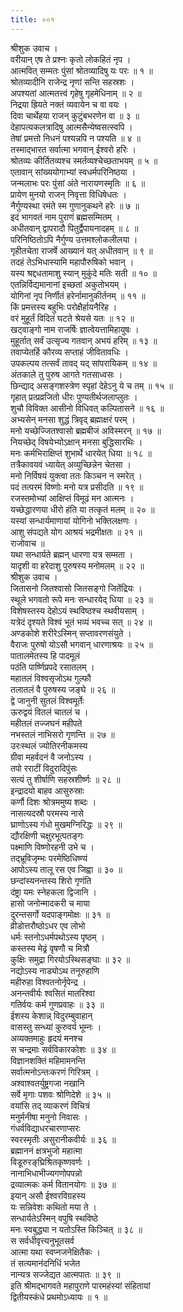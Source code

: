 ```yaml
---
title: ००१
---
```

श्रीशुक उवाच ।  
वरीयान् एष ते प्रश्नः कृतो लोकहितं नृप ।  
आत्मवित् सम्मतः पुंसां श्रोतव्यादिषु यः परः ॥ १ ॥  
श्रोतव्यादीनि राजेन्द्र नृणां सन्ति सहस्रशः ।  
अपश्यतां आत्मतत्त्वं गृहेषु गृहमेधिनाम् ॥ २ ॥  
निद्रया ह्रियते नक्तं व्यवायेन च वा वयः ।  
दिवा चार्थेहया राजन् कुटुंबभरणेन वा ॥ ३ ॥  
देहापत्यकलत्रादिषु आत्मसैन्येष्वसत्स्वपि ।  
तेषां प्रमत्तो निधनं पश्यन्नपि न पश्यति ॥ ४ ॥  
तस्माद्भारत सर्वात्मा भगवान् ईश्वरो हरिः ।  
श्रोतव्यः कीर्तितव्यश्च स्मर्तव्यश्चेच्छताभयम् ॥ ५ ॥  
एतावान् सांख्ययोगाभ्यां स्वधर्मपरिनिष्ठया ।  
जन्मलाभः परः पुंसां अंते नारायणस्मृतिः ॥ ६ ॥  
प्रायेण मुनयो राजन् निवृत्ता विधिषेधतः ।  
नैर्गुण्यस्था रमंते स्म गुणानुकथने हरेः ॥ ७ ॥  
इदं भागवतं नाम पुराणं ब्रह्मसम्मितम् ।  
अधीतवान् द्वापरादौ पितुर्द्वैपायनादहम् ॥ ८ ॥  
परिनिष्ठितोऽपि नैर्गुण्य उत्तमश्लोकलीलया ।  
गृहीतचेता राजर्षे आख्यानं यत् अधीतवान् ॥ ९ ॥  
तदहं तेऽभिधास्यामि महापौरुषिको भवान् ।  
यस्य श्रद्दधतामाशु स्यान् मुकुंदे मतिः सती ॥ १० ॥  
एतन्निर्विद्यमानानां इच्छतां अकुतोभयम् ।  
योगिनां नृप निर्णीतं हरेर्नामानुकीर्तनम् ॥ ११ ॥  
किं प्रमत्तस्य बहुभिः परोक्षैर्हायनैरिह ।  
वरं मुहूर्तं विदितं घटते श्रेयसे यतः ॥ १२ ॥  
खट्वाङ्गो नाम राजर्षिः ज्ञात्वेयत्तामिहायुषः ।  
मुहूर्तात् सर्वं उत्सृज्य गतवान् अभयं हरिम् ॥ १३ ॥  
तवाप्येतर्हि कौरव्य सप्ताहं जीवितावधिः ।  
उपकल्पय तत्सर्वं तावद् यद् सांपरायिकम् ॥ १४ ॥  
अंतकाले तु पुरुष आगते गतसाध्वसः ।  
छिन्द्याद् असङ्गशस्त्रेण स्पृहां देहेऽनु ये च तम् ॥ १५ ॥  
गृहात् प्रत्प्रव्रजितो धीरः पुण्यतीर्थजलाप्लुतः ।  
शुचौ विविक्त आसीनो विधिवत् कल्पितासने ॥ १६ ॥  
अभ्यसेन् मनसा शुद्धं त्रिवृद् ब्रह्माक्षरं परम् ।  
मनो यच्छेज्जितश्वासो ब्रह्मबीजं अविस्मरन् ॥ १७ ॥  
नियच्छेद् विषयेभ्योऽक्षान् मनसा बुद्धिसारथिः ।  
मनः कर्मभिराक्षिप्तं शुभार्थे धारयेत् धिया ॥ १८ ॥  
तत्रैकावयवं ध्यायेत् अव्युच्छिन्नेन चेतसा ।  
मनो निर्विषयं युक्त्वा ततः किञ्चन न स्मरेत् ।  
पदं तत्परमं विष्णोः मनो यत्र प्रसीदति ॥ १९ ॥  
रजस्तमोभ्यां आक्षिप्तं विमूढं मन आत्मनः ।  
यच्छेद्धारणया धीरो हंति या तत्कृतं मलम् ॥ २० ॥  
यस्यां सन्धार्यमाणायां योगिनो भक्तिलक्षणः ।  
आशु संपद्यते योग आश्रयं भद्रमीक्षतः ॥ २१ ॥  
राजोवाच ॥  
यथा सन्धार्यते ब्रह्मन् धारणा यत्र सम्मता ।  
यादृशी वा हरेदाशु पुरुषस्य मनोमलम् ॥ २२ ॥  
श्रीशुक उवाच ।  
जितासनो जितश्वासो जितसङ्गो जितेंद्रियः ।  
स्थूले भगवतो रूपे मनः सन्धारयेद् धिया ॥ २३ ॥  
विशेषस्तस्य देहोऽयं स्थविष्ठश्च स्थवीयसाम् ।  
यत्रेदं दृश्यते विश्वं भूतं भव्यं भवच्च सत् ॥ २४ ॥  
अण्डकोशे शरीरेऽस्मिन् सप्तावरणसंयुते ।  
वैराजः पुरुषो योऽसौ भगवान् धारणाश्रयः ॥ २५ ॥  
पातालमेतस्य हि पादमूलं  
पठंति पार्ष्णिप्रपदे रसातलम् ।  
महातलं विश्वसृजोऽथ गुल्फौ  
तलातलं वै पुरुषस्य जङ्घे ॥ २६ ॥  
द्वे जानुनी सुतलं विश्वमूर्तेः  
ऊरुद्वयं वितलं चातलं च ।  
महीतलं तज्जघनं महीपते  
नभस्तलं नाभिसरो गृणन्ति ॥ २७ ॥  
उरःस्थलं ज्योतिरनीकमस्य  
ग्रीवा महर्वदनं वै जनोऽस्य ।  
तपो रराटीं विदुरादिपुंसः  
सत्यं तु शीर्षाणि सहस्रशीर्ष्णः ॥ २८ ॥  
इन्द्रादयो बाहव आसुरुस्राः  
कर्णौ दिशः श्रोत्रममुष्य शब्दः ।  
नासत्यदस्रौ परमस्य नासे  
घ्राणोऽस्य गंधो मुखमग्निरिद्धः ॥ २९ ॥  
द्यौरक्षिणी चक्षुरभूत्पतङ्गः  
पक्ष्माणि विष्णोरहनी उभे च ।  
तद्भ्रूविजृम्भः परमेष्ठिधिष्ण्यं  
आपोऽस्य तालू रस एव जिह्वा ॥ ३० ॥  
छन्दांस्यनन्तस्य शिरो गृणंति  
दंष्ट्रा यमः स्नेहकला द्विजानि ।  
हासो जनोन्मादकरी च माया  
दुरन्तसर्गो यदपाङ्गमोक्षः ॥ ३१ ॥  
व्रीडोत्तरौष्ठोऽधर एव लोभो  
धर्मः स्तनोऽधर्मपथोऽस्य पृष्ठम् ।  
कस्तस्य मेढ्रं वृषणौ च मित्रौ  
कुक्षिः समुद्रा गिरयोऽस्थिसङ्घाः ॥ ३२ ॥  
नद्योऽस्य नाड्योऽथ तनूरुहाणि  
महीरुहा विश्वतनोर्नृपेन्द्र ।  
अनन्तवीर्यः श्वसितं मातरिश्वा  
गतिर्वयः कर्म गुणप्रवाहः ॥ ३३ ॥  
ईशस्य केशान्न् विदुरम्बुवाहान्  
वासस्तु सन्ध्यां कुरुवर्य भूम्नः ।  
अव्यक्तमाहुः हृदयं मनश्च  
स चन्द्रमाः सर्वविकारकोशः ॥ ३४ ॥  
विज्ञानशक्तिं महिमामनन्ति  
सर्वात्मनोऽन्तःकरणं गिरित्रम् ।  
अश्वाश्वतर्युष्ट्रगजा नखानि  
सर्वे मृगाः पशवः श्रोणिदेशे ॥ ३५ ॥  
वयांसि तद् व्याकरणं विचित्रं  
मनुर्मनीषा मनुनो निवासः ।  
गंधर्वविद्याधरचारणाप्सरः  
स्वरस्मृतीः असुरानीकवीर्यः ॥ ३६ ॥  
ब्रह्माननं क्षत्रभुजो महात्मा  
विडूरुरङ्‌घ्रिश्रितकृष्णवर्णः ।  
नानाभिधाभीज्यगणोपपन्नो  
द्रव्यात्मकः कर्म वितानयोगः ॥ ३७ ॥  
इयान् असौ ईश्वरविग्रहस्य  
यः सन्निवेशः कथितो मया ते ।  
सन्धार्यतेऽस्मिन् वपुषि स्थविष्ठे  
मनः स्वबुद्ध्या न यतोऽस्ति किञ्चित् ॥ ३८ ॥  
स सर्वधीवृत्त्यनुभूतसर्व  
आत्मा यथा स्वप्नजनेक्षितैकः ।  
तं सत्यमानंदनिधिं भजेत  
नान्यत्र सज्जेद्यत आत्मपातः ॥ ३९ ॥  
इति श्रीमद्‌भागवते महापुराणे पारमहंस्यां संहितायां  
द्वितीयस्कंधे प्रथमोऽध्यायः ॥ १ ॥